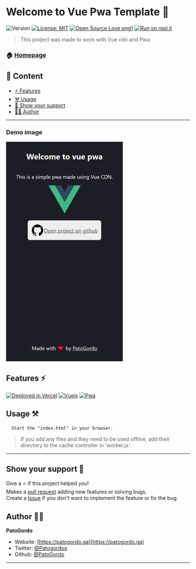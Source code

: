 # Welcome to Vue Pwa Template 👋
![Version](https://img.shields.io/badge/Version-1.0-blue.svg?cacheSeconds=2592000)
[![License: MIT](https://img.shields.io/badge/License-MIT-purple.svg)](#)
[![Open Source Love png1](https://badges.frapsoft.com/os/v1/open-source.png?v=103)](https://github.com/ellerbrock/open-source-badges/)
[![Run on repl.it](https://repl.it/badge/github/PatoGordo/VuePwaTemplate)](https://repl.it/github/PatoGordo/VuePwaTemplate}&ref=button)

> This project was made to work with Vue cdn and Pwa

### 🏠 [Homepage](https://pwa.vue-template.ga/)

## :bookmark_tabs: Content

- [:zap: Features](#features-zap)
- [:hammer_and_pick: Usage](#usage-hammer_and_pick)
- [:handshake: Show your support](#show-your-support-handshake)
- [:technologist: Author](#author-technologist)

---

### Demo image
<img src="https://raw.githubusercontent.com/PatoGordo/PatoGordo/main/Images/Vue%20Pwa%20Exemple.png" width="320" height="600" />

## Features :zap:
[![Deployed in Vercel](https://img.shields.io/badge/Vercel-000000?style=for-the-badge&logo=vercel&logoColor=white)](https://rocketlaunches.ga)
[![Vuejs](https://img.shields.io/badge/Vue.js-35495E?style=for-the-badge&logo=vue.js&logoColor=4FC08D)](https://vuejs.org/)
[![Pwa](https://img.shields.io/badge/Pwa-35495E?style=for-the-badge&logo=pwa&logoColor=4FC08D)](https://web.dev/progressive-web-apps/)

## Usage :hammer_and_pick:
```
  Start the "index.html" in your browser.
```
> If you add any files and they need to be used offline, add their directory to the cache controller in 'worker.js'.
***


## Show your support :handshake:

Give a ⭐️ if this project helped you!<br>
Makes a [pull request](https://github.com/PatoGordo/VuePwaTemplate/pulls) adding new features or solving bugs. <br>
Create a [Issue](https://github.com/PatoGordo/VuePwaTemplate/issues) if you don't want to implement the feature or fix the bug. <br>

## Author :technologist:

**PatoGordo**

* Website: [https://patogordo.ga](https://patogordo.ga) <br>
* Twitter: [@Patogordoo](https://twitter.com/Patogordoo) <br>
* Github: [@PatoGordo](https://github.com/PatoGordo) <br>

***
